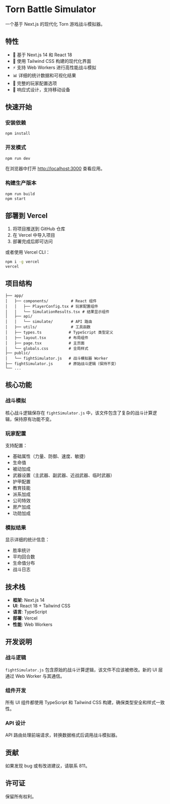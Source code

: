 # Torn Battle Simulator

一个基于 Next.js 的现代化 Torn 游戏战斗模拟器。

## 特性

- 🚀 基于 Next.js 14 和 React 18
- 💅 使用 Tailwind CSS 构建的现代化界面
- ⚡ 支持 Web Workers 进行高性能战斗模拟
- 📊 详细的统计数据和可视化结果
- 🎯 完整的玩家配置选项
- 📱 响应式设计，支持移动设备

## 快速开始

### 安装依赖

```bash
npm install
```

### 开发模式

```bash
npm run dev
```

在浏览器中打开 [http://localhost:3000](http://localhost:3000) 查看应用。

### 构建生产版本

```bash
npm run build
npm start
```

## 部署到 Vercel

1. 将项目推送到 GitHub 仓库
2. 在 Vercel 中导入项目
3. 部署完成后即可访问

或者使用 Vercel CLI：

```bash
npm i -g vercel
vercel
```

## 项目结构

```
├── app/
│   ├── components/          # React 组件
│   │   ├── PlayerConfig.tsx # 玩家配置组件
│   │   └── SimulationResults.tsx # 结果显示组件
│   ├── api/
│   │   └── simulate/        # API 路由
│   ├── utils/               # 工具函数
│   ├── types.ts            # TypeScript 类型定义
│   ├── layout.tsx          # 布局组件
│   ├── page.tsx            # 主页面
│   └── globals.css         # 全局样式
├── public/
│   └── fightSimulator.js   # 战斗模拟器 Worker
├── fightSimulator.js       # 原始战斗逻辑（保持不变）
└── ...
```

## 核心功能

### 战斗模拟

核心战斗逻辑保存在 `fightSimulator.js` 中，该文件包含了复杂的战斗计算逻辑，保持原有功能不变。

### 玩家配置

支持配置：
- 基础属性（力量、防御、速度、敏捷）
- 生命值
- 被动加成
- 武器设置（主武器、副武器、近战武器、临时武器）
- 护甲配置
- 教育技能
- 派系加成
- 公司特效
- 房产加成
- 功勋加成

### 模拟结果

显示详细的统计信息：
- 胜率统计
- 平均回合数
- 生命值分布
- 战斗日志

## 技术栈

- **框架**: Next.js 14
- **UI**: React 18 + Tailwind CSS
- **语言**: TypeScript
- **部署**: Vercel
- **性能**: Web Workers

## 开发说明

### 战斗逻辑

`fightSimulator.js` 包含原始的战斗计算逻辑，该文件不应该被修改。新的 UI 层通过 Web Worker 与其通信。

### 组件开发

所有 UI 组件都使用 TypeScript 和 Tailwind CSS 构建，确保类型安全和样式一致性。

### API 设计

API 路由处理前端请求，转换数据格式后调用战斗模拟器。

## 贡献

如果发现 bug 或有改进建议，请联系 811。

## 许可证

保留所有权利。 